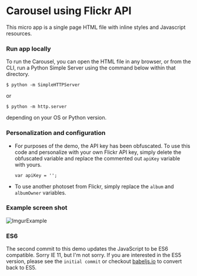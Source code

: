# Carousel using Flickr API

This micro app is a single page HTML file with inline styles and Javascript resources.

### Run app locally

To run the Carousel, you can open the HTML file in any browser, or from the CLI, run a Python Simple Server using the command below within that directory.

```
$ python -m SimpleHTTPServer
```

or

```
$ python -m http.server
```

depending on your OS or Python version.

### Personalization and configuration

* For purposes of the demo, the API key has been obfuscated. To use this code and personalize with your own Flickr API key, simply delete the obfuscated variable and replace the commented  out `apiKey` variable with yours.

  ```
  var apiKey = '';
  ```

* To use another photoset from Flickr, simply replace the `album` and `albumOwner` variables.

### Example screen shot

![ImgurExample](http://i.imgur.com/m3NvpIz.png)

### ES6

The second commit to this demo updates the JavaScript to be ES6 compatible. Sorry IE 11, but I'm not sorry. If you are interested in the ES5 version, please see the `initial commit` or checkout [babeljs.io](https://babeljs.io/repl/) to convert back to ES5.
